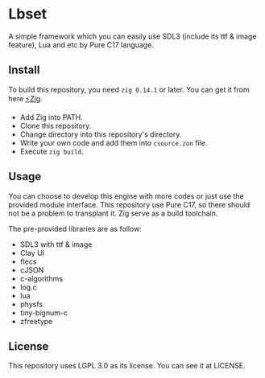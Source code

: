 # Lbset
A simple framework which you can easily use SDL3 (include its ttf & image feature), Lua and etc by Pure C17 language.
## Install
To build this repository, you need `zig 0.14.1` or later. You can get it from here [⚡Zig](https://ziglang.org/).

- Add Zig into PATH.
- Clone this repository.
- Change directory into this repository's directory.
- Write your own code and add them into `csource.zon` file.
- Execute `zig build`.

## Usage
You can choose to develop this engine with more codes or just use the provided module interface.
This repository use Pure C17, so there should not be a problem to transplant it.
Zig serve as a build toolchain.

The pre-provided libraries are as follow:
- SDL3 with ttf & image
- Clay UI
- flecs
- cJSON
- c-algorithms
- log.c
- lua
- physfs
- tiny-bignum-c
- zfreetype


## License
This repository uses LGPL 3.0 as its license. You can see it at LICENSE.